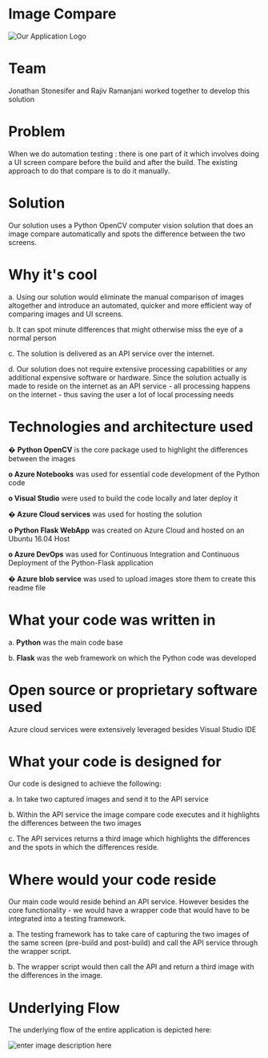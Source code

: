 # Image Compare

  

  

![Our Application Logo](https://profiletestingserstorage.blob.core.windows.net/profiletesting/ImageA.JPG)

  

# Team

  

Jonathan Stonesifer and Rajiv Ramanjani worked together to develop this solution

  

# Problem

  

When we do automation testing : there is one part of it which involves doing a UI screen compare before the build and after the build. The existing approach to do that compare is to do it manually.

  

  

# Solution

  

Our solution uses a Python OpenCV computer vision solution that does an image compare automatically and spots the difference between the two screens.

  

# Why it's cool

  

a. Using our solution would eliminate the manual comparison of images altogether and introduce an automated, quicker and more efficient way of comparing images and UI screens.

b. It can spot minute differences that might otherwise miss the eye of a normal person

c. The solution is delivered as an API service over the internet.

d. Our solution does not require extensive processing capabilities or any additional expensive software or hardware. Since the solution actually is made to reside on the internet as an API service - all processing happens on the internet - thus saving the user a lot of local processing needs

  

# Technologies and architecture used

  

� **Python OpenCV** is the core package used to highlight the differences between the images

  

**o Azure Notebooks** was used for essential code development of the Python code

  

**o Visual Studio** were used to build the code locally and later deploy it

  

  

**� Azure Cloud services** was used for hosting the solution

  

**o Python Flask WebApp** was created on Azure Cloud and hosted on an Ubuntu 16.04 Host

**o Azure DevOps** was used for Continuous Integration and Continuous Deployment of the Python-Flask application

  
  

  

**� Azure blob service** was used to upload images store them to create this readme file

  

# What your code was written in

  

a. **Python** was the main code base

  

b. **Flask** was the web framework on which the Python code was developed

  
  
  

# Open source or proprietary software used

  

Azure cloud services were extensively leveraged besides Visual Studio IDE

  

# What your code is designed for

  

Our code is designed to achieve the following:

  

a. In take two captured images and send it to the API service

  

b. Within the API service the image compare code executes and it highlights the differences between the two images

  

c. The API services returns a third image which highlights the differences and the spots in which the differences reside.

  

# Where would your code reside

Our main code would reside behind an API service. However besides the core functionality - we would have a wrapper code that would have to be integrated into a testing framework.

  

a. The testing framework has to take care of capturing the two images of the same screen (pre-build and post-build) and call the API service through the wrapper script.

b. The wrapper script would then call the API and return a third image with the differences in the image.

  

# Underlying Flow

  

The underlying flow of the entire application is depicted here:

  

![enter image description here](https://profiletestingserstorage.blob.core.windows.net/profiletesting/Architecture3.JPG)
